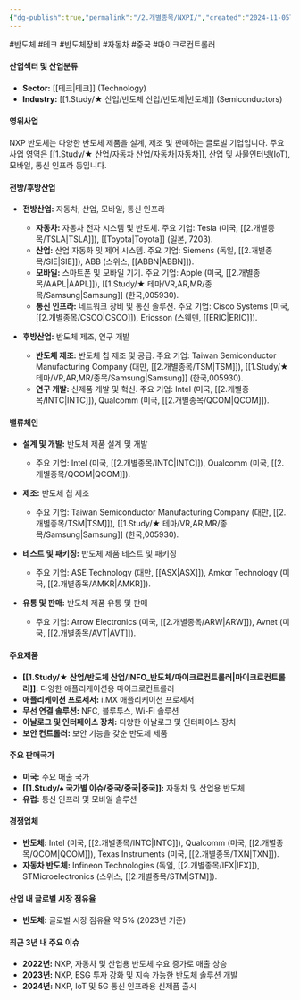 ```yaml
---
{"dg-publish":true,"permalink":"/2.개별종목/NXPI/","created":"2024-11-05T14:50:04.066+09:00","updated":"2025-07-29T21:37:05.007+09:00"}
---
```


#반도체 #테크 #반도체장비 #자동차 #중국 #마이크로컨트롤러

#### 산업섹터 및 산업분류

- **Sector:** [[테크\|테크]] (Technology)
- **Industry:** [[1.Study/★ 산업/반도체 산업/반도체\|반도체]] (Semiconductors)

#### 영위사업

NXP 반도체는 다양한 반도체 제품을 설계, 제조 및 판매하는 글로벌 기업입니다. 주요 사업 영역은 [[1.Study/★ 산업/자동차 산업/자동차\|자동차]], 산업 및 사물인터넷(IoT), 모바일, 통신 인프라 등입니다.

#### 전방/후방산업

- **전방산업:** 자동차, 산업, 모바일, 통신 인프라
    
    - **자동차:** 자동차 전자 시스템 및 반도체. 주요 기업: Tesla (미국, [[2.개별종목/TSLA\|TSLA]]), [[Toyota\|Toyota]] (일본, 7203).
    - **산업:** 산업 자동화 및 제어 시스템. 주요 기업: Siemens (독일, [[2.개별종목/SIE\|SIE]]), ABB (스위스, [[ABBN\|ABBN]]).
    - **모바일:** 스마트폰 및 모바일 기기. 주요 기업: Apple (미국, [[2.개별종목/AAPL\|AAPL]]), [[1.Study/★ 테마/VR,AR,MR/종목/Samsung\|Samsung]] (한국,005930).
    - **통신 인프라:** 네트워크 장비 및 통신 솔루션. 주요 기업: Cisco Systems (미국, [[2.개별종목/CSCO\|CSCO]]), Ericsson (스웨덴, [[ERIC\|ERIC]]).
- **후방산업:** 반도체 제조, 연구 개발
    
    - **반도체 제조:** 반도체 칩 제조 및 공급. 주요 기업: Taiwan Semiconductor Manufacturing Company (대만, [[2.개별종목/TSM\|TSM]]), [[1.Study/★ 테마/VR,AR,MR/종목/Samsung\|Samsung]] (한국,005930).
    - **연구 개발:** 신제품 개발 및 혁신. 주요 기업: Intel (미국, [[2.개별종목/INTC\|INTC]]), Qualcomm (미국, [[2.개별종목/QCOM\|QCOM]]).

#### 밸류체인

- **설계 및 개발:** 반도체 제품 설계 및 개발
    - 주요 기업: Intel (미국, [[2.개별종목/INTC\|INTC]]), Qualcomm (미국, [[2.개별종목/QCOM\|QCOM]]).
- **제조:** 반도체 칩 제조
    - 주요 기업: Taiwan Semiconductor Manufacturing Company (대만, [[2.개별종목/TSM\|TSM]]), [[1.Study/★ 테마/VR,AR,MR/종목/Samsung\|Samsung]] (한국,005930).
      
- **테스트 및 패키징:** 반도체 제품 테스트 및 패키징
    - 주요 기업: ASE Technology (대만, [[ASX\|ASX]]), Amkor Technology (미국, [[2.개별종목/AMKR\|AMKR]]).
- **유통 및 판매:** 반도체 제품 유통 및 판매
    - 주요 기업: Arrow Electronics (미국, [[2.개별종목/ARW\|ARW]]), Avnet (미국, [[2.개별종목/AVT\|AVT]]).

#### 주요제품

- **[[1.Study/★ 산업/반도체 산업/INFO_반도체/마이크로컨트롤러\|마이크로컨트롤러]]:** 다양한 애플리케이션용 마이크로컨트롤러
- **애플리케이션 프로세서:** i.MX 애플리케이션 프로세서
- **무선 연결 솔루션:** NFC, 블루투스, Wi-Fi 솔루션
- **아날로그 및 인터페이스 장치:** 다양한 아날로그 및 인터페이스 장치
- **보안 컨트롤러:** 보안 기능을 갖춘 반도체 제품

#### 주요 판매국가

- **미국:** 주요 매출 국가
- **[[1.Study/♠ 국가별 이슈/중국/중국\|중국]]:** 자동차 및 산업용 반도체
- **유럽:** 통신 인프라 및 모바일 솔루션

#### 경쟁업체

- **반도체:** Intel (미국, [[2.개별종목/INTC\|INTC]]), Qualcomm (미국, [[2.개별종목/QCOM\|QCOM]]), Texas Instruments (미국, [[2.개별종목/TXN\|TXN]]).
- **자동차 반도체:** Infineon Technologies (독일, [[2.개별종목/IFX\|IFX]]), STMicroelectronics (스위스, [[2.개별종목/STM\|STM]]).

#### 산업 내 글로벌 시장 점유율

- **반도체:** 글로벌 시장 점유율 약 5% (2023년 기준)

#### 최근 3년 내 주요 이슈

- **2022년:** NXP, 자동차 및 산업용 반도체 수요 증가로 매출 상승
- **2023년:** NXP, ESG 투자 강화 및 지속 가능한 반도체 솔루션 개발
- **2024년:** NXP, IoT 및 5G 통신 인프라용 신제품 출시